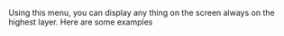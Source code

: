 Using this menu, you can display any thing on the screen always on the highest layer.
Here are some examples
